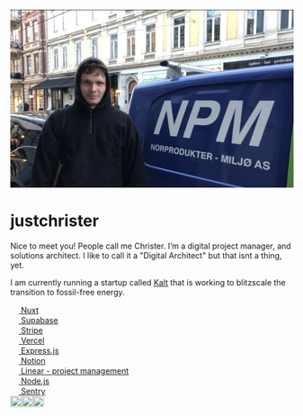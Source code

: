 <img src="https://github.com/justchrister/justchrister/blob/601a67819a3fad880815f0925872af3365145cf7/npm.png?raw=true" alt=""/>


<h1>justchrister</h1>

Nice to meet you! People call me Christer. I’m a digital project manager, and solutions architect. I like to call it a "Digital Architect" but that isnt a thing, yet.

I am currently running a startup called <a href="https://kalt.co">Kalt</a> that is working to blitzscale the transition to fossil-free energy.


<a href="https://supabase.com/" target="_blank" rel="noreferrer">
  <img src="https://www.vectorlogo.zone/logos/nuxtjs/nuxtjs-icon.svg" alt="" width="15" height="15" />
  Nuxt
</a>
<br>
<a href="https://nuxtjs.org/" target="_blank" rel="noreferrer">
  <img src="https://www.vectorlogo.zone/logos/supabase/supabase-icon.svg" alt="" width="15" height="15" />
  Supabase
</a>
<br>
<a href="https://stripe.com/" target="_blank" rel="noreferrer">
  <img src="https://www.vectorlogo.zone/logos/stripe/stripe-icon.svg" alt="" width="15" height="15" />
  Stripe
</a>
<br>
<a href="https://vercel.com/" target="_blank" rel="noreferrer">
  <img src="https://www.svgrepo.com/show/327408/logo-vercel.svg" alt="" width="15" height="15" />
  Vercel
</a>
<br>
<a href="https://expressjs.com/" target="_blank" rel="noreferrer">
  <img src="https://www.vectorlogo.zone/logos/expressjs/expressjs-icon.svg" alt="" width="15" height="15" />
  Express.js
</a>
<br>
<a href="https://notion.com/" target="_blank" rel="noreferrer">
  <img src="https://www.svgrepo.com/show/452076/notion.svg" alt="" width="15" height="15" />
  Notion
</a>
<br>
<a href="https://linear.app/" target="_blank" rel="noreferrer">
  <img src="https://www.svgrepo.com/show/333141/linear.svg" alt="" width="15" height="15" />
  Linear - project management
</a>
<br>
<a href="https://nodejs.org/en/" target="_blank" rel="noreferrer">
  <img src="https://www.vectorlogo.zone/logos/nodejs/nodejs-icon.svg" alt="" width="15" height="15" />
  Node.js
</a>
<br>
<a href="https://sentry.io/welcome/" target="_blank" rel="noreferrer">
  <img src="https://www.vectorlogo.zone/logos/sentryio/sentryio-icon.svg" alt="" width="15" height="15" />
  Sentry
</a>
<br>
<img src="https://ka.lt/media/icons/discord.svg" alt="" width="20" height="20" /><img src="https://ka.lt/media/icons/discord.svg" alt="" width="20" height="20" /><img src="https://ka.lt/media/icons/discord.svg" alt="" width="20" height="20" />
